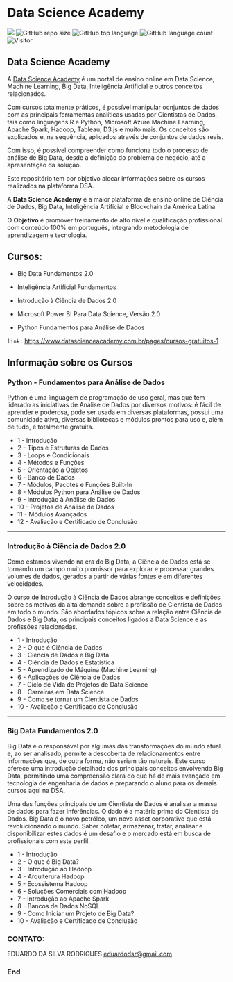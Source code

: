 # Data Science Academy

[![](https://img.shields.io/badge/made_by-eduardodsr-green)](https://github.com/eduardodsr/)
![GitHub repo size](https://img.shields.io/github/repo-size/eduardodsr/Data-Science-Academy)
![GitHub top language](https://img.shields.io/github/languages/top/eduardodsr/Data-Science-Academy)
![GitHub language count](https://img.shields.io/github/languages/count/eduardodsr/Data-Science-Academy)
![Visitor](https://visitor-badge.glitch.me/badge?page_id=eduardodsr.Data-Science-Academy)


## Data Science Academy

A <a href="https://www.datascienceacademy.com.br/pages/home">Data Science Academy</a> é um portal de ensino online em Data Science, Machine Learning, Big Data, Inteligência Artificial e outros conceitos relacionados.

Com cursos totalmente práticos, é possível manipular ocnjuntos de dados com as principais ferramentas analíticas usadas por Cientistas de Dados, tais como linguagens R e Python, Microsoft Azure Machine Learning, Apache Spark, Hadoop, Tableau, D3.js e muito mais. Os conceitos são explicados e, na sequência, aplicados através de conjuntos de dados reais. 

Com isso, é possível compreender como funciona todo o processo de análise de Big Data, desde a definição do problema de negócio, até a apresentação da solução. 

Este repositório tem por objetivo alocar informações sobre os cursos realizados na plataforma DSA.

A **Data Science Academy** é a maior plataforma de ensino online de Ciência de Dados, Big Data, Inteligência Artificial e Blockchain da América Latina. 

O **Objetivo** é promover treinamento de alto nível e qualificação profissional com conteúdo 100% em português, integrando metodologia de aprendizagem e tecnologia.

## Cursos:

- Big Data Fundamentos 2.0

- Inteligência Artificial Fundamentos

- Introdução à Ciência de Dados 2.0

- Microsoft Power BI Para Data Science, Versão 2.0

- Python Fundamentos para Análise de Dados

``` link: ``` https://www.datascienceacademy.com.br/pages/cursos-gratuitos-1


## Informação sobre os Cursos

### Python - Fundamentos para Análise de Dados

Python é uma linguagem de programação de uso geral, mas que tem liderado as iniciativas de Análise de Dados por diversos motivos: é fácil de aprender e poderosa, pode ser usada em diversas plataformas, possui uma comunidade ativa, diversas bibliotecas e módulos prontos para uso e, além de tudo, é totalmente gratuita.

- 1 - Introdução
- 2 - Tipos e Estruturas de Dados
- 3 - Loops e Condicionais
- 4 - Métodos e Funções
- 5 - Orientação a Objetos
- 6 - Banco de Dados
- 7 - Módulos, Pacotes e Funções Built-In
- 8 - Módulos Python para Análise de Dados
- 9 - Introdução à Análise de Dados
- 10 - Projetos de Análise de Dados
- 11 - Módulos Avançados
- 12 - Avaliação e Certificado de Conclusão

---

### Introdução à Ciência de Dados 2.0

Como estamos vivendo na era do Big Data, a Ciência de Dados está se tornando um campo muito promissor para explorar e processar grandes volumes de dados, gerados a partir de várias fontes e em diferentes velocidades.

O curso de Introdução à Ciência de Dados abrange conceitos e definições sobre os motivos da alta demanda sobre a profissão de Cientista de Dados em todo o mundo. São abordados tópicos sobre a relação entre Ciência de Dados e Big Data, os principais conceitos ligados a Data Science e as profissões relacionadas.

- 1 - Introdução
- 2 - O que é Ciência de Dados
- 3 - Ciência de Dados e Big Data
- 4 - Ciência de Dados e Estatística
- 5 - Aprendizado de Máquina (Machine Learning)
- 6 - Aplicações de Ciência de Dados
- 7 - Ciclo de Vida de Projetos de Data Science
- 8 - Carreiras em Data Science
- 9 - Como se tornar um Cientista de Dados
- 10 - Avaliação e Certificado de Conclusão

---

### Big Data Fundamentos 2.0

Big Data é o responsável por algumas das transformações do mundo atual e, ao ser analisado, permite a descoberta de relacionamentos entre informações que, de outra forma, não seriam tão naturais. Este curso oferece uma introdução detalhada dos principais conceitos envolvendo Big Data, permitindo uma compreensão clara do que há de mais avançado em tecnologia de engenharia de dados e preparando o aluno para os demais cursos aqui na DSA.

Uma das funções principais de um Cientista de Dados é analisar a massa de dados para fazer inferências. O dado é a matéria prima do Cientista de Dados. Big Data é o novo petróleo, um novo asset corporativo que está revolucionando o mundo. Saber coletar, armazenar, tratar, analisar e disponibilizar estes dados é um desafio e o mercado está em busca de profissionais com este perfil.

- 1 - Introdução
- 2 - O que é Big Data?
- 3 - Introdução ao Hadoop
- 4 - Arquiterura Hadoop
- 5 - Ecossistema Hadoop
- 6 - Soluções Comerciais com Hadoop
- 7 - Introdução ao Apache Spark
- 8 - Bancos de Dados NoSQL
- 9 - Como Iniciar um Projeto de Big Data?
- 10 - Avaliação e Certificado de Conclusão



### CONTATO:

EDUARDO DA SILVA RODRIGUES
eduardodsr@gmail.com

### End
